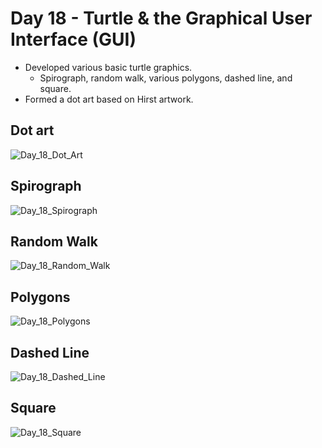 # Day 18 - Turtle & the Graphical User Interface (GUI)

- Developed various basic turtle graphics.
  - Spirograph, random walk, various polygons, dashed line, and square.
- Formed a dot art based on Hirst artwork.

## Dot art

![Day_18_Dot_Art](https://user-images.githubusercontent.com/30333942/128644328-9128d1b2-e416-4daf-ba05-cc37c2cff9ee.gif)

## Spirograph

![Day_18_Spirograph](https://user-images.githubusercontent.com/30333942/128644332-0aad8f64-5d71-4579-9c53-07333bb38233.gif)

## Random Walk

![Day_18_Random_Walk](https://user-images.githubusercontent.com/30333942/128644335-00899537-04b9-4f88-bcd6-46b7590082fe.gif)

## Polygons

![Day_18_Polygons](https://user-images.githubusercontent.com/30333942/128644338-23011edc-6246-49c2-9574-0f5e0497bcb6.gif)

## Dashed Line

![Day_18_Dashed_Line](https://user-images.githubusercontent.com/30333942/128644340-dff27a27-a6e1-44d3-95c0-9f885f9771b2.gif)

## Square

![Day_18_Square](https://user-images.githubusercontent.com/30333942/128644342-746c14cf-86f2-47c0-ae93-b3df1bf32b13.gif)
